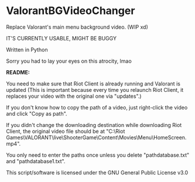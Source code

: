 # ValorantBGVideoChanger
Replace Valorant's main menu background video. (WIP xd)

IT'S CURRENTLY USABLE, MIGHT BE BUGGY

Written in Python

Sorry you had to lay your eyes on this atrocity, lmao

**README:**

You need to make sure that Riot Client is already running and Valorant is updated (This is important because every time you relaunch Riot Client, it replaces your video with
the original one via "updates".)

If you don't know how to copy the path of a video, just right-click the video and click "Copy as path".

If you didn't change the downloading destination while downloading Riot Client, the original video file should be at "C:\Riot Games\VALORANT\live\ShooterGame\Content\Movies\Menu\HomeScreen.mp4".

You only need to enter the paths once unless you delete "pathdatabase.txt" and "pathdatabase1.txt".




This script/software is licensed under the GNU General Public License v3.0
